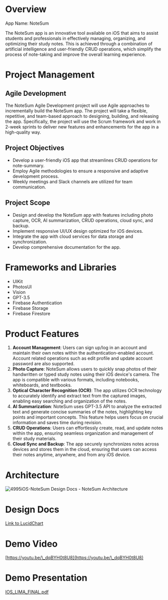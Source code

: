 # Overview

App Name: NoteSum

The NoteSum app is an innovative tool available on iOS that aims to assist students and professionals in effectively managing, organizing, and optimizing their study notes. This is achieved through a combination of artificial intelligence and user-friendly CRUD operations, which simplify the process of note-taking and improve the overall learning experience.

# Project Management

## Agile Development

The NoteSum Agile Development project will use Agile approaches to incrementally build the NoteSum app. The project will take a flexible, repetitive, and team-based approach to designing, building, and releasing the app. Specifically, the project will use the Scrum framework and work in 2-week sprints to deliver new features and enhancements for the app in a high-quality way.

## Project Objectives

- Develop a user-friendly iOS app that streamlines CRUD operations for note-summary.
- Employ Agile methodologies to ensure a responsive and adaptive development process.
- Weekly meetings and Slack channels are utilized for team communication.

## Project Scope

- Design and develop the NoteSum app with features including photo capture, OCR, AI summarization, CRUD operations, cloud sync, and backup.
- Implement responsive UI/UX design optimized for iOS devices.
- Integrate the app with cloud services for data storage and synchronization.
- Develop comprehensive documentation for the app.

# Frameworks and Libraries
- UIKit
- PhotosUI
- Vision
- GPT-3.5
- Firebase Authentication
- Firebase Storage
- Firebase Firestore

# Product Features

1. **Account Management**: Users can sign up/log in an account and maintain their own notes within the authentication-enabled account. Account related operations such as edit profile and update account password are also supported.
2. **Photo Capture**: NoteSum allows users to quickly snap photos of their handwritten or typed study notes using their iOS device's camera. The app is compatible with various formats, including notebooks, whiteboards, and textbooks.
3. **Optical Character Recognition (OCR)**: The app utilizes OCR technology to accurately identify and extract text from the captured images, enabling easy searching and organization of the notes.
4. **AI Summarization**: NoteSum uses GPT-3.5 API to analyze the extracted text and generate concise summaries of the notes, highlighting key points and important concepts. This feature helps users focus on crucial information and saves time during revision.
5. **CRUD Operations**: Users can effortlessly create, read, and update notes within the app, ensuring seamless organization and management of their study materials.
6. **Cloud Sync and Backup**: The app securely synchronizes notes across devices and stores them in the cloud, ensuring that users can access their notes anytime, anywhere, and from any iOS device.

# Architecture

![4995iOS-NoteSum Design Docs - NoteSum Architecture](https://github.com/jenniferduan45/NoteSum/assets/51876963/6ccd9f68-8713-4c08-b6d3-34ebcf046b9f)

# Design Docs

[Link to LucidChart](https://lucid.app/lucidchart/667a7f1c-6bee-4838-ae9b-987ed14d4f03/edit?viewport_loc=-37%2C121%2C1579%2C867%2Cn5qK1VSmTWB1&invitationId=inv_e57a4f1a-a7d1-49f5-b72a-c7b32738f66d)

# Demo Video

[https://youtu.be/\_dqBYH0t8U8](https://youtu.be/\_dqBYH0t8U8)

# Demo Presentation

[IOS_LIMA_FINAL.pdf](https://github.com/jenniferduan45/NoteSum/files/11972757/IOS_LIMA_FINAL.pdf)


